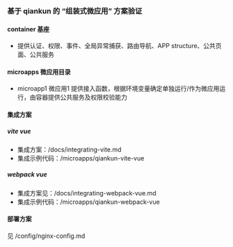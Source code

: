 ### 基于 qiankun 的 “组装式微应用” 方案验证

#### container 基座
- 提供认证、权限、事件、全局异常捕获、路由导航、APP structure、公共页面、公共服务

#### microapps 微应用目录
- microapp1 微应用1 提供接入函数，根据环境变量确定单独运行/作为微应用运行，由容器提供公共服务及权限校验能力

#### 集成方案
##### vite vue 
- 集成方案：/docs/integrating-vite.md
- 集成示例代码：/microapps/qiankun-vite-vue

##### webpack vue 
- 集成方案见：/docs/integrating-webpack-vue.md
- 集成示例代码：/microapps/qiankun-webpack-vue

#### 部署方案
见 /config/nginx-config.md
